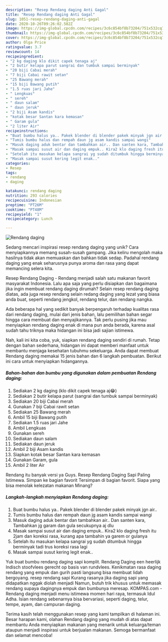 ```yaml
---
description: "Resep Rendang daging Anti Gagal"
title: "Resep Rendang daging Anti Gagal"
slug: 1051-resep-rendang-daging-anti-gagal
date: 2020-10-26T09:26:02.582Z
image: https://img-global.cpcdn.com/recipes/3c6c854bf8b73204/751x532cq70/rendang-daging-foto-resep-utama.jpg
thumbnail: https://img-global.cpcdn.com/recipes/3c6c854bf8b73204/751x532cq70/rendang-daging-foto-resep-utama.jpg
cover: https://img-global.cpcdn.com/recipes/3c6c854bf8b73204/751x532cq70/rendang-daging-foto-resep-utama.jpg
author: Olga Price
ratingvalue: 3.7
reviewcount: 14
recipeingredient:
- "2 kg daging klo dikit capek tenaga aj"
- "2 butir kelapa parut sangrai dan tumbuk sampai berminyak"
- "20 biji Cabai merah"
- "7 biji Cabai rawit setan"
- "25 Bawang merah"
- "15 biji Bawang putih"
- "1.5 ruas jari Jahe"
- " Lengkuas"
- " sereh"
- " daun salam"
- " daun jeruk"
- "2 biji Asam kandis"
- "kotak besar Santan kara kemasan"
- " Garam gula"
- "2 liter Air"
recipeinstructions:
- "Buat bumbu halus ya.. Pakek blender di blender pakek minyak jgn air.."
- "Tumis bumbu halus dan rempah daun jg asam kandis sampai wangi"
- "Masuk daging aduk bentar dan tambahkan air.. Dan santen kara, Tambahkan jg garam dan gula secukupnya aj dlu"
- "Masak sampai susut air dan daging empuk.. Kira2 klo daging fresh itu 2jam dan koreksi rasa, kurang apa tambahin ya garem or gulanya"
- "Setelah itu masukan kelapa sangrai yg sudah ditumbuk hingga berminyak tadi trus koreksi rasa lagi"
- "Masak sampai susut kering legit enak.."
categories:
- Resep
tags:
- rendang
- daging

katakunci: rendang daging 
nutrition: 293 calories
recipecuisine: Indonesian
preptime: "PT26M"
cooktime: "PT48M"
recipeyield: "1"
recipecategory: Lunch

---
```



![Rendang daging](https://img-global.cpcdn.com/recipes/3c6c854bf8b73204/751x532cq70/rendang-daging-foto-resep-utama.jpg)

Sedang mencari inspirasi resep rendang daging yang unik? Cara menyiapkannya memang susah-susah gampang. Jika keliru mengolah maka hasilnya tidak akan memuaskan dan bahkan tidak sedap. Padahal rendang daging yang enak seharusnya punya aroma dan rasa yang dapat memancing selera kita.

Resep Rendang Daging - Rendang menjadi salah satu makanan favorit masyarakat Indonesia. Lalu apa saja yang perlu disiapkan dan bagaimana jika ingin membuat rendang daging dirumah? Selain resep rendang daging diatas, ada juga resep rendang selain redang daging yang lezat yang biasa anda buat, seperti rendang jengkol, rendang telur, dan rendang nangka.

Ada beberapa hal yang sedikit banyak berpengaruh terhadap kualitas rasa dari rendang daging, mulai dari jenis bahan, lalu pemilihan bahan segar hingga cara membuat dan menyajikannya. Tak perlu pusing jika mau menyiapkan rendang daging enak di mana pun anda berada, karena asal sudah tahu triknya maka hidangan ini bisa jadi sajian istimewa.


Nah, kali ini kita coba, yuk, siapkan rendang daging sendiri di rumah. Tetap dengan bahan sederhana, hidangan ini dapat memberi manfaat untuk membantu menjaga kesehatan tubuhmu sekeluarga. Anda dapat membuat Rendang daging memakai 15 jenis bahan dan 6 langkah pembuatan. Berikut ini cara untuk menyiapkan hidangannya.

<!--inarticleads1-->

##### Bahan-bahan dan bumbu yang digunakan dalam pembuatan Rendang daging:

1. Sediakan 2 kg daging (klo dikit capek tenaga aj😂)
1. Sediakan 2 butir kelapa parut (sangrai dan tumbuk sampai berminyak)
1. Sediakan 20 biji Cabai merah
1. Gunakan 7 biji Cabai rawit setan
1. Sediakan 25 Bawang merah
1. Ambil 15 biji Bawang putih
1. Sediakan 1.5 ruas jari Jahe
1. Ambil  Lengkuas
1. Gunakan  sereh
1. Sediakan  daun salam
1. Sediakan  daun jeruk
1. Ambil 2 biji Asam kandis
1. Siapkan kotak besar Santan kara kemasan
1. Gunakan  Garam, gula
1. Ambil 2 liter Air


Rendang itu banyak versi ya Guys. Resep Rendang Daging Sapi Paling Istimewa. Simpan ke bagian favorit Tersimpan di bagian favorit. Siapa yang bisa menolak kelezatan makanan Minang? 

<!--inarticleads2-->

##### Langkah-langkah menyiapkan Rendang daging:

1. Buat bumbu halus ya.. Pakek blender di blender pakek minyak jgn air..
1. Tumis bumbu halus dan rempah daun jg asam kandis sampai wangi
1. Masuk daging aduk bentar dan tambahkan air.. Dan santen kara, Tambahkan jg garam dan gula secukupnya aj dlu
1. Masak sampai susut air dan daging empuk.. Kira2 klo daging fresh itu 2jam dan koreksi rasa, kurang apa tambahin ya garem or gulanya
1. Setelah itu masukan kelapa sangrai yg sudah ditumbuk hingga berminyak tadi trus koreksi rasa lagi
1. Masak sampai susut kering legit enak..


Yuk buat bumbu rendang daging sapi komplit. Rendang Daging een heerlijk Indisch stoofvlees gerecht op basis van rundvlees. Kenikmatan rasa daging rendang yang empuk dan gurih pasti langsung bisa membuat lidah bergoyang. resep rendang sapi Kurang rasanya jika daging sapi yang didapatkan nggak diolah menjadi Namun, butuh trik khusus untuk memasak rendang supaya dagingnya empuk dan bumbunya meresap. KOMPAS.com - Rendang daging menjadi menu istimewa momen hari raya, termasuk Idul Adha. Isian rendang sebenarnya bisa bervariasi, seperti daging, telur, tempe, ayam, dan campuran daging. 

Terima kasih telah menggunakan resep yang kami tampilkan di halaman ini. Besar harapan kami, olahan Rendang daging yang mudah di atas dapat membantu Anda menyiapkan makanan yang menarik untuk keluarga/teman ataupun menjadi inspirasi untuk berjualan makanan. Semoga bermanfaat dan selamat mencoba!
